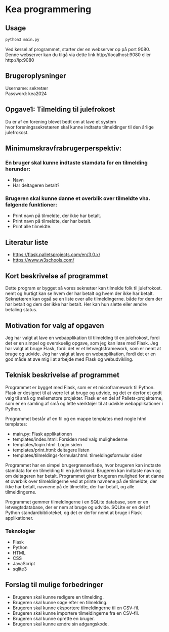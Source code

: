 # Kea programmering

## Usage

```bash
python3 main.py
```

Ved kørsel af programmet, starter der en webserver op på port 9080.\
Denne webserver kan du tilgå via dette link http://localhost:9080 eller http://ip:9080
## Brugeroplysninger
Username: sekretær\
Password: kea2024

## Opgave1: Tilmelding til julefrokost
Du er af en forening blevet bedt om at lave et system\
hvor foreningssekretæren skal kunne indtaste tilmeldinger til den årlige julefrokost.
## Minimumskravfrabrugerperspektiv:
### En bruger skal kunne indtaste stamdata for en tilmelding herunder: 
- Navn
- Har deltageren betalt?

### Brugeren skal kunne danne et overblik over tilmeldte vha. følgende funktioner:
- Print navn på tilmeldte, der ikke har betalt.
- Print navn på tilmeldte, der har betalt.
- Print alle tilmeldte. 

## Literatur liste
- https://flask.palletsprojects.com/en/3.0.x/
- https://www.w3schools.com/

## Kort beskrivelse af programmet
Dette program er bygget så vores sekrætær kan tilmelde folk til julefrokost.\
nemt og hurtigt kan se hvem der har betalt og hvem der ikke har betalt.\
Sekrætæren kan også se en liste over alle tilmeldingerne. både for dem der har betalt og dem der ikke har betalt.
Her kan hun slette eller ændre betaling status.

## Motivation for valg af opgaven
Jeg har valgt at lave en webapplikation til tilmelding til en julefrokost, fordi det er en simpel og overskuelig opgave, som jeg kan løse med Flask. Jeg har valgt at bruge Flask, fordi det er et letvægtsframework, som er nemt at bruge og udvide. Jeg har valgt at lave en webapplikation, fordi det er en god måde at øve mig i at arbejde med Flask og webudvikling.

## Teknisk beskrivelse af programmet
Programmet er bygget med Flask, som er et microframework til Python. Flask er designet til at være let at bruge og udvide, og det er derfor et godt valg til små og mellemstore projekter. Flask er en del af Pallets-projekterne, som er en samling af små og lette værktøjer til at udvikle webapplikationer i Python.

Programmet består af en fil og en mappe templates med nogle html templates:
- main.py: Flask applikationen
- templates/index.html: Forsiden med valg mulighederne
- templates/login.html: Login siden
- templates/print.html: deltagere listen
- templates/tilmeldings-formular.html: tilmeldingsformular siden

Programmet har en simpel brugergrænseflade, hvor brugeren kan indtaste stamdata for en tilmelding til en julefrokost. Brugeren kan indtaste navn og om deltageren har betalt. Programmet giver brugeren mulighed for at danne et overblik over tilmeldingerne ved at printe navnene på de tilmeldte, der ikke har betalt, navnene på de tilmeldte, der har betalt, og alle tilmeldingerne.

Programmet gemmer tilmeldingerne i en SQLite database, som er en letvægtsdatabase, der er nem at bruge og udvide. SQLite er en del af Python standardbiblioteket, og det er derfor nemt at bruge i Flask applikationer.

### Teknologier
- Flask
- Python
- HTML
- CSS
- JavaScript
- sqlite3

## Forslag til mulige forbedringer
- Brugeren skal kunne redigere en tilmelding.
- Brugeren skal kunne søge efter en tilmelding.
- Brugeren skal kunne eksportere tilmeldingerne til en CSV-fil.
- Brugeren skal kunne importere tilmeldingerne fra en CSV-fil.
- Brugeren skal kunne oprette en bruger.
- Brugeren skal kunne ændre sin adgangskode.

